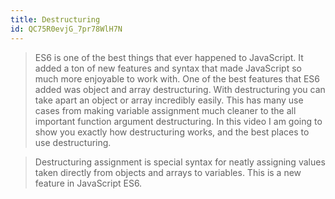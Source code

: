 ```yaml
---
title: Destructuring
id: QC75R0evjG_7pr78WlH7N
---
```


<link-bookmark href="https://www.youtube.com/watch?v=NIq3qLaHCIs" title="Why Is Array/Object Destructuring So Useful And How To Use It">

> ES6 is one of the best things that ever happened to JavaScript. It added a ton of new features and syntax that made JavaScript so much more enjoyable to work with. One of the best features that ES6 added was object and array destructuring. With destructuring you can take apart an object or array incredibly easily. This has many use cases from making variable assignment much cleaner to the all important function argument destructuring. In this video I am going to show you exactly how destructuring works, and the best places to use destructuring.

</link-bookmark>

<link-bookmark href="https://www.youtube.com/watch?v=-vR3a11Wzt0" title="Destructuring in ES6 - Beau teaches JavaScript">

> Destructuring assignment is special syntax for neatly assigning values taken directly from objects and arrays to variables. This is a new feature in JavaScript ES6.

</link-bookmark>
